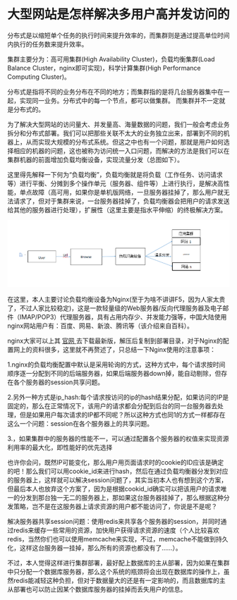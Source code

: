 # 大型网站是怎样解决多用户高并发访问的

分布式是以缩短单个任务的执行时间来提升效率的，而集群则是通过提高单位时间内执行的任务数来提升效率。



集群主要分为：高可用集群(High Availability Cluster)，负载均衡集群(Load Balance Cluster，nginx即可实现)，科学计算集群(High Performance Computing Cluster)。

分布式是指将不同的业务分布在不同的地方；而集群指的是将几台服务器集中在一起，实现同一业务。分布式中的每一个节点，都可以做集群。 而集群并不一定就是分布式的。



为了解决大型网站的访问量大、并发量高、海量数据的问题，我们一般会考虑业务拆分和分布式部署。我们可以把那些关联不太大的业务独立出来，部署到不同的机器上，从而实现大规模的分布式系统。但这之中也有一个问题，那就是用户如何选择相应的机器的问题，这也被称为访问统一入口问题，而解决的方法是我们可以在集群机器的前面增加负载均衡设备，实现流量分发（总图如下）。

这里得先解释一下何为“负载均衡”，负载均衡就是将负载（工作任务、访问请求等）进行平衡、分摊到多个操作单元（服务器、组件等）上进行执行，是解决高性能，单点故障（高可用，如果你是单机版网络，一旦服务器挂掉了，那么用户就无法请求了，但对于集群来说，一台服务器挂掉了，负载均衡器会把用户的请求发送给其他的服务器进行处理），扩展性（这里主要是指水平伸缩）的终极解决方案。

![20160227193348_495](Study/复习/02-BAT面试题汇总及详解(进大厂必看)/BAT面试题汇总及详解(进大厂必看)_子文档/大型网站是怎样解决多用户高并发访问的.assets/20160227193348_495.png)

在这里，本人主要讨论负载均衡设备为Nginx(至于为啥不讲讲F5，因为人家太贵了，不过人家比较稳定)，这是一款轻量级的Web服务器/反向代理服务器及电子邮件（IMAP/POP3）代理服务器，具有占用内存少、并发能力强等，中国大陆使用nginx网站用户有：百度、网易、新浪、腾讯等（该介绍来自百科）。

nginx大家可以上其 [官网 ](http://nginx.org/en/download.html)去下载最新版，解压后复制到部署目录，对于Nginx的配置网上的资料很多，这里就不再赘述了，只总结一下Nginx使用的注意事项：

1.nginx的负载均衡配置中默认是采用轮询的方式，这种方式中，每个请求按时间顺序逐一分配到不同的后端服务器，如果后端服务器down掉，能自动剔除，但存在各个服务器的session共享问题。

2.另外一种方式是ip_hash:每个请求按访问的ip的hash结果分配，如果访问的IP是固定的，那么在正常情况下，该用户的请求都会分配到后台的同一台服务器去处理，但是如果用户每次请求的IP都不同呢？所以这种方式也同1的方式一样都存在这么一个问题：session在各个服务器上的共享问题。

3.，如果集群中的服务器的性能不一，可以通过配置各个服务器的权值来实现资源利用率的最大化，即性能好的优先选择

也许你会问，既然IP可能变化，那么用户用页面请求时的cookie的ID应该是确定的吧！那么我们可以用cookie_id来进行hash，然后在通过负载均衡器分发到对应的服务器上，这样就可以解决session问题了，其实当初本人也有想到这个方案，但最后本人也放弃这个方案了，因为是根据cookid_id确实可以把该用户的请求唯一的分发到那台独一无二的服务器上，那如果这台服务器挂掉了，那么根据这种分发策略，岂不是在这服务器上请求资源的用户都不能访问了，你说是不是呢？

解决服务器共享session问题：使用redis来共享各个服务器的session，并同时通过redis来缓存一些常用的资源，加快用户获得请求资源的速度（个人比较喜欢redis，当然你们也可以使用memcache来实现，不过，memcache不能做到持久化，这样这台服务器一挂掉，那么所有的资源也都没有了......）。

不过，本人觉得这样进行集群部署，最好配上数据库的主从部署，因为如果在集群中只分配一个数据库服务器，那么这个系统的瓶颈将会出现在数据库的操作上，虽然redis能减轻这种负担，但对于数据量大的还是有一定影响的，而且数据库的主从部署也可以防止因某个数据库服务器的挂掉而丢失用户的信息。